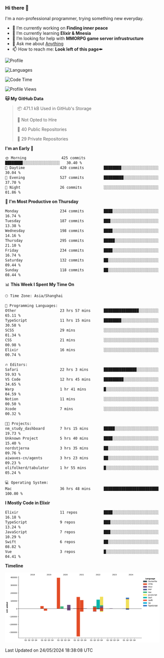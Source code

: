 ### Hi there 👋

I'm a non-professional programmer, trying something new everyday.

<!--
**dyzdyz010/dyzdyz010** is a ✨ _special_ ✨ repository because its `README.md` (this file) appears on your GitHub profile.
-->

- 🔭 I’m currently working on **Finding inner peace**
- 🌱 I’m currently learning **Elixir & Mnesia**
- 🤔 I’m looking for help with **MMORPG game server infrustructure**
- 💬 Ask me about [Anything](https://github.com/dyzdyz010/dyzdyz010/issues)
- 📫 How to reach me: **Look left of this page⬅️**

<!-- - 👯 I’m looking to collaborate on
- 😄 Pronouns: ...
- ⚡ Fun fact: ...
 -->
 
![Profile](https://github-readme-stats.vercel.app/api?username=dyzdyz010&count_private=true&show_icons=true&theme=dracula)

![Languages](https://github-readme-stats.vercel.app/api/top-langs/?username=dyzdyz010&layout=compact&theme=dracula)

<!--START_SECTION:waka-->
![Code Time](http://img.shields.io/badge/Code%20Time-1%2C533%20hrs%2031%20mins-blue)

![Profile Views](http://img.shields.io/badge/Profile%20Views-7-blue)

**🐱 My GitHub Data** 

> 📦 471.1 kB Used in GitHub's Storage 
 > 
> 🚫 Not Opted to Hire
 > 
> 📜 40 Public Repositories 
 > 
> 🔑 29 Private Repositories 
 > 
**I'm an Early 🐤** 

```text
🌞 Morning                425 commits         ████████░░░░░░░░░░░░░░░░░   30.40 % 
🌆 Daytime                420 commits         ████████░░░░░░░░░░░░░░░░░   30.04 % 
🌃 Evening                527 commits         █████████░░░░░░░░░░░░░░░░   37.70 % 
🌙 Night                  26 commits          ░░░░░░░░░░░░░░░░░░░░░░░░░   01.86 % 
```
📅 **I'm Most Productive on Thursday** 

```text
Monday                   234 commits         ████░░░░░░░░░░░░░░░░░░░░░   16.74 % 
Tuesday                  187 commits         ███░░░░░░░░░░░░░░░░░░░░░░   13.38 % 
Wednesday                198 commits         ████░░░░░░░░░░░░░░░░░░░░░   14.16 % 
Thursday                 295 commits         █████░░░░░░░░░░░░░░░░░░░░   21.10 % 
Friday                   234 commits         ████░░░░░░░░░░░░░░░░░░░░░   16.74 % 
Saturday                 132 commits         ██░░░░░░░░░░░░░░░░░░░░░░░   09.44 % 
Sunday                   118 commits         ██░░░░░░░░░░░░░░░░░░░░░░░   08.44 % 
```


📊 **This Week I Spent My Time On** 

```text
🕑︎ Time Zone: Asia/Shanghai

💬 Programming Languages: 
Other                    23 hrs 57 mins      ████████████████░░░░░░░░░   65.11 % 
TypeScript               11 hrs 15 mins      ████████░░░░░░░░░░░░░░░░░   30.58 % 
SCSS                     29 mins             ░░░░░░░░░░░░░░░░░░░░░░░░░   01.34 % 
CSS                      21 mins             ░░░░░░░░░░░░░░░░░░░░░░░░░   00.98 % 
Elixir                   16 mins             ░░░░░░░░░░░░░░░░░░░░░░░░░   00.74 % 

🔥 Editors: 
Safari                   22 hrs 3 mins       ███████████████░░░░░░░░░░   59.93 % 
VS Code                  12 hrs 45 mins      █████████░░░░░░░░░░░░░░░░   34.65 % 
Warp                     1 hr 41 mins        █░░░░░░░░░░░░░░░░░░░░░░░░   04.59 % 
Notion                   11 mins             ░░░░░░░░░░░░░░░░░░░░░░░░░   00.50 % 
Xcode                    7 mins              ░░░░░░░░░░░░░░░░░░░░░░░░░   00.32 % 

🐱‍💻 Projects: 
nm_study_dashboard       7 hrs 15 mins       █████░░░░░░░░░░░░░░░░░░░░   19.73 % 
Unknown Project          5 hrs 40 mins       ████░░░░░░░░░░░░░░░░░░░░░   15.40 % 
nordstjerna              3 hrs 35 mins       ██░░░░░░░░░░░░░░░░░░░░░░░   09.76 % 
aiwaves-cn/agents        3 hrs 23 mins       ██░░░░░░░░░░░░░░░░░░░░░░░   09.23 % 
olifolkerd/tabulator     1 hr 55 mins        █░░░░░░░░░░░░░░░░░░░░░░░░   05.24 % 

💻 Operating System: 
Mac                      36 hrs 48 mins      █████████████████████████   100.00 % 
```

**I Mostly Code in Elixir** 

```text
Elixir                   11 repos            ████░░░░░░░░░░░░░░░░░░░░░   16.18 % 
TypeScript               9 repos             ███░░░░░░░░░░░░░░░░░░░░░░   13.24 % 
JavaScript               7 repos             ███░░░░░░░░░░░░░░░░░░░░░░   10.29 % 
Swift                    6 repos             ██░░░░░░░░░░░░░░░░░░░░░░░   08.82 % 
Vue                      3 repos             █░░░░░░░░░░░░░░░░░░░░░░░░   04.41 % 
```



**Timeline**

![Lines of Code chart](https://raw.githubusercontent.com/dyzdyz010/dyzdyz010/master/assets/bar_graph.png)


 Last Updated on 24/05/2024 18:38:08 UTC
<!--END_SECTION:waka-->
